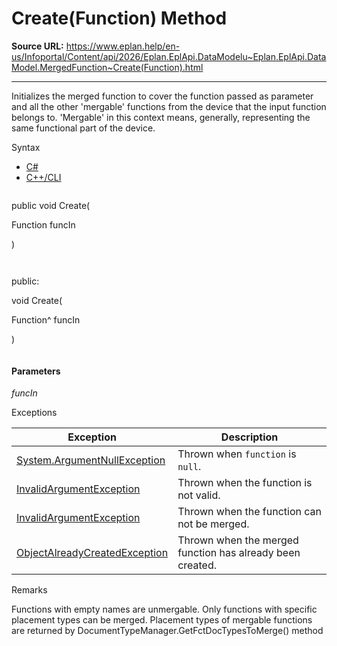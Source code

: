 # Create(Function) Method

**Source URL:** https://www.eplan.help/en-us/Infoportal/Content/api/2026/Eplan.EplApi.DataModelu~Eplan.EplApi.DataModel.MergedFunction~Create(Function).html

---

Initializes the merged function to cover the function passed as parameter and all the other 'mergable' functions from the device that the input function belongs to. 'Mergable' in this context means, generally, representing the same functional part of the device.

Syntax

- [C#](#i-syntax-CS)
- [C++/CLI](#i-syntax-CPP2005)

```
```
public void Create( 

   Function funcIn

)
```
```

```
```
public:

void Create( 

   Function^ funcIn

)
```
```

#### Parameters

*funcIn*

Exceptions

| Exception | Description |
| --- | --- |
| [System.ArgumentNullException](#) | Thrown when `function` is `null`. |
| [InvalidArgumentException](Eplan.EplApi.DataModelu~Eplan.EplApi.DataModel.InvalidArgumentException.html) | Thrown when the function is not valid. |
| [InvalidArgumentException](Eplan.EplApi.DataModelu~Eplan.EplApi.DataModel.InvalidArgumentException.html) | Thrown when the function can not be merged. |
| [ObjectAlreadyCreatedException](Eplan.EplApi.DataModelu~Eplan.EplApi.DataModel.ObjectAlreadyCreatedException.html) | Thrown when the merged function has already been created. |

Remarks

Functions with empty names are unmergable. Only functions with specific placement types can be merged. Placement types of mergable functions are returned by DocumentTypeManager.GetFctDocTypesToMerge() method
